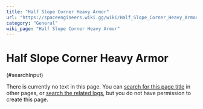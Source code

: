 ```yaml
---
title: "Half Slope Corner Heavy Armor"
url: "https://spaceengineers.wiki.gg/wiki/Half_Slope_Corner_Heavy_Armor"
category: "General"
wiki_page: "Half Slope Corner Heavy Armor"
---
```


# Half Slope Corner Heavy Armor

(#searchInput)

There is currently no text in this page. You can [search for this page title](https://spaceengineers.wiki.gg/wiki/Special:Search/Half_Slope_Corner_Heavy_Armor "Special:Search/Half Slope Corner Heavy Armor") in other pages, or [search the related logs](https://spaceengineers.wiki.gg/wiki/Special:Log?page=Half_Slope_Corner_Heavy_Armor), but you do not have permission to create this page.